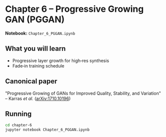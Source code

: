 # Chapter 6 – Progressive Growing GAN (PGGAN)

**Notebook:** `Chapter_6_PGGAN.ipynb`

## What you will learn
- Progressive layer growth for high‑res synthesis
- Fade‑in training schedule

## Canonical paper
"Progressive Growing of GANs for Improved Quality, Stability, and Variation" – Karras *et al.* ([arXiv:1710.10196](https://arxiv.org/abs/1710.10196))

## Running
```bash
cd chapter-6
jupyter notebook Chapter_6_PGGAN.ipynb
```
